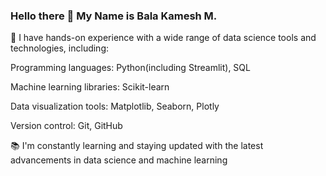 ### Hello there 👋 My Name is Bala Kamesh M.

🔧 I have hands-on experience with a wide range of data science tools and technologies, including:

Programming languages: Python(including Streamlit), SQL

Machine learning libraries: Scikit-learn

Data visualization tools: Matplotlib, Seaborn, Plotly

Version control: Git, GitHub

📚 I'm constantly learning and staying updated with the latest advancements in data science and machine learning
